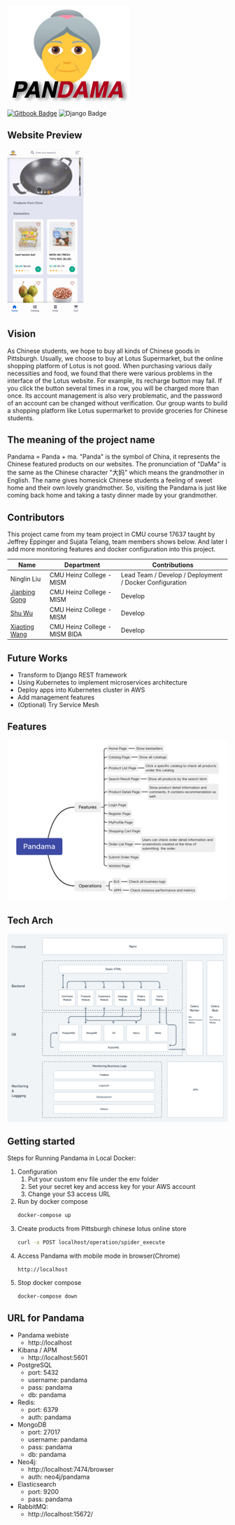 
![logo](./docs/assets/logo.png)

[![Gitbook Badge](https://img.shields.io/badge/Gitbook-Pandama-yellow)](https://ninglin-liu.gitbook.io/pandama)<space><space>
![Django Badge](https://img.shields.io/badge/Django-3.2-green)<space><space>

## Website Preview

![preview](./docs/assets/preview-small.gif)

## Vision

As Chinese students, we hope to buy all kinds of Chinese goods in Pittsburgh. Usually, we choose to buy at Lotus Supermarket, but the online shopping platform of Lotus is not good. When purchasing various daily necessities and food, we found that there were various problems in the interface of the Lotus website. For example, its recharge button may fail. If you click the button several times in a row, you will be charged more than once. Its account management is also very problematic, and the password of an account can be changed without verification. Our group wants to build a shopping platform like Lotus supermarket to provide groceries for Chinese students.

## The meaning of the project name

Pandama = Panda + ma. "Panda" is the symbol of China, it represents the Chinese featured products on our websites. The pronunciation of "DaMa" is the same as the Chinese character "大妈" which means the grandmother in English. The name gives homesick Chinese students a feeling of sweet home and their own lovely grandmother. So, visiting the Pandama is just like coming back home and taking a tasty dinner made by your grandmother.

## Contributors

This project came from my team project in CMU course 17637 taught by Jeffrey Eppinger and Sujata Telang, team members shows below. And later I add more monitoring features and docker configuration into this project.

| Name          | Department                    | Contributions                                  |
| ------------- | ----------------------------- | ------------------------------------------ |
| Ninglin Liu   | CMU Heinz College - MISM      | Lead Team / Develop / Deployment / Docker Configuration |
| [Jianbing Gong](https://github.com/JianbinGong) | CMU Heinz College - MISM      | Develop |
| [Shu Wu](https://github.com/Sukeastree)        | CMU Heinz College - MISM      | Develop      |
| [Xiaoting Wang](https://github.com/makethedayunique) | CMU Heinz College - MISM BIDA | Develop |

## Future Works

- Transform to Django REST framework
- Using Kubernetes to implement microservices architecture
- Deploy apps into Kubernetes cluster in AWS
- Add management features
- (Optional) Try Service Mesh

## Features

![preview](./docs/assets/features.png)

## Tech Arch

![preview](./docs/assets/tech_arch.png)

## Getting started

Steps for Running Pandama in Local Docker:
1. Configuration
   1. Put your custom env file under the env folder
   2. Set your secret key and access key for your AWS account
   3. Change your S3 access URL
2. Run by docker compose
   ```bash
   docker-compose up
   ```
3. Create products from Pittsburgh chinese lotus online store
   ```bash
   curl -x POST localhost/operation/spider_execute
   ```
4. Access Pandama with mobile mode in browser(Chrome)
   ```
   http://localhost
   ```
5. Stop docker compose
    ```bash
    docker-compose down
    ```

## URL for Pandama

- Pandama webiste
  - http://localhost
- Kibana / APM
  - http://localhost:5601
- PostgreSQL
  - port: 5432
  - username: pandama
  - pass: pandama
  - db: pandama
- Redis: 
  - port: 6379
  - auth: pandama
- MongoDB
  - port: 27017
  - username: pandama
  - pass: pandama
  - db: pandama
- Neo4j: 
  - http://localhost:7474/browser
  - auth: neo4j/pandama
- Elasticsearch
  - port: 9200
  - pass: pandama
- RabbitMQ: 
  - http://localhost:15672/